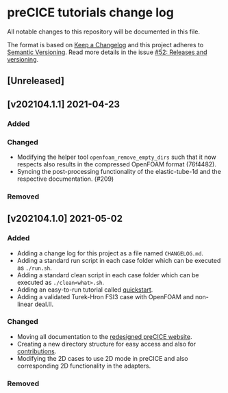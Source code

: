# preCICE tutorials change log

All notable changes to this repository will be documented in this file.

The format is based on [Keep a Changelog](https://keepachangelog.com/en/1.0.0/) and this project adheres to [Semantic Versioning](https://semver.org/spec/v2.0.0.html).
Read more details in the issue [#52: Releases and versioning](https://github.com/precice/openfoam-adapter/issues/52).

## [Unreleased]

## [v202104.1.1] 2021-04-23

### Added


### Changed

- Modifying the helper tool `openfoam_remove_empty_dirs` such that it now respects also results in the compressed OpenFOAM format (76f4482).
- Syncing the post-processing functionality of the elastic-tube-1d and the respective documentation. (#209)

### Removed

## [v202104.1.0] 2021-05-02

### Added

- Adding a change log for this project as a file named `CHANGELOG.md`.
- Adding a standard run script in each case folder which can be executed as `./run.sh`.
- Adding a standard clean script in each case folder which can be executed as `./clean<what>.sh`.
- Adding an easy-to-run tutorial called [quickstart](https://precice.org/quickstart.html).
- Adding a validated Turek-Hron FSI3 case with OpenFOAM and non-linear deal.II.

### Changed

- Moving all documentation to the [redesigned preCICE website](https://precice.org/tutorials.html).
- Creating a new directory structure for easy access and also for [contributions](https://precice.org/community-contribute-to-precice.html).
- Modifying the 2D cases to use 2D mode in preCICE and also corresponding 2D functionality in the adapters.

### Removed
